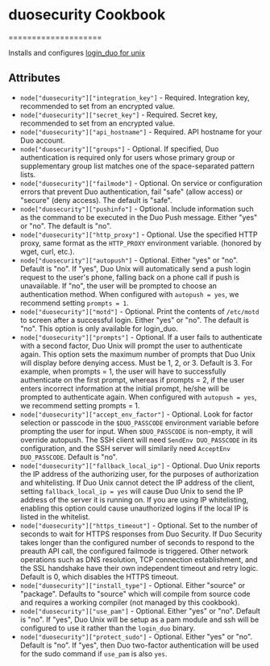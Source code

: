 # duosecurity Cookbook
====================

Installs and configures [login_duo for unix](https://www.duosecurity.com/docs/duounix)

## Attributes

- `node["duosecurity"]["integration_key"]` - Required. Integration key, recommended to set from an encrypted value.
- `node["duosecurity"]["secret_key"]` - Required. Secret key, recommended to set from an encrypted value.
- `node["duosecurity"]["api_hostname"]` - Required. API hostname for your Duo account.
- `node["duosecurity"]["groups"]` - Optional. If specified, Duo authentication is required only for users whose primary group or supplementary group list matches one of the space-separated pattern lists.
- `node["duosecurity"]["failmode"]` - Optional. On service or configuration errors that prevent Duo authentication, fail "safe" (allow access) or "secure" (deny access). The default is "safe".
- `node["duosecurity"]["pushinfo"]` - Optional. Include information such as the command to be executed in the Duo Push message. Either "yes" or "no". The default is "no".
- `node["duosecurity"]["http_proxy"]` - Optional. Use the specified HTTP proxy, same format as the `HTTP_PROXY` environment variable. (honored by wget, curl, etc.).
- `node["duosecurity"]["autopush"]` - Optional. Either "yes" or "no". Default is "no". If "yes", Duo Unix will automatically send a push login request to the user's phone, falling back on a phone call if push is unavailable. If "no", the user will be prompted to choose an authentication method. When configured with `autopush = yes`, we recommend setting `prompts = 1`.
- `node["duosecurity"]["motd"]` - Optional. Print the contents of `/etc/motd` to screen after a successful login. Either "yes" or "no". The default is "no". This option is only available for login_duo.
- `node["duosecurity"]["prompts"]` - Optional. If a user fails to authenticate with a second factor, Duo Unix will prompt the user to authenticate again. This option sets the maximum number of prompts that Duo Unix will display before denying access. Must be 1, 2, or 3. Default is 3. For example, when prompts = 1, the user will have to successfully authenticate on the first prompt, whereas if prompts = 2, if the user enters incorrect information at the initial prompt, he/she will be prompted to authenticate again. When configured with `autopush = yes`, we recommend setting prompts = 1.
- `node["duosecurity"]["accept_env_factor"]` - Optional. Look for factor selection or passcode in the `$DUO_PASSCODE` environment variable before prompting the user for input. When `$DUO_PASSCODE` is non-empty, it will override autopush. The SSH client will need `SendEnv DUO_PASSCODE` in its configuration, and the SSH server will similarily need `AcceptEnv DUO_PASSCODE`. Default is "no".
- `node["duosecurity"]["fallback_local_ip"]` - Optional. Duo Unix reports the IP address of the authorizing user, for the purposes of authorization and whitelisting. If Duo Unix cannot detect the IP address of the client, setting `fallback_local_ip = yes` will cause Duo Unix to send the IP address of the server it is running on. If you are using IP whitelisting, enabling this option could cause unauthorized logins if the local IP is listed in the whitelist.
- `node["duosecurity"]["https_timeout"]` - Optional. Set to the number of seconds to wait for HTTPS responses from Duo Security. If Duo Security takes longer than the configured number of seconds to respond to the preauth API call, the configured failmode is triggered. Other network operations such as DNS resolution, TCP connection establishment, and the SSL handshake have their own independent timeout and retry logic. Default is 0, which disables the HTTPS timeout.
- `node["duosecurity"]["install_type"]` - Optional. Either "source" or "package". Defaults to "source" which will compile from source code and requires a working compiler (not managed by this cookbook).
- `node["duosecurity"]["use_pam"]` - Optional. Either "yes" or "no". Default is "no". If "yes", Duo Unix will be setup as a pam module and ssh will be configured to use it rather than the `login_duo` binary.
- `node["duosecurity"]["protect_sudo"]` - Optional. Either "yes" or "no". Default is "no". If "yes", then Duo two-factor authentication will be used for the sudo command if `use_pam` is also `yes`.
